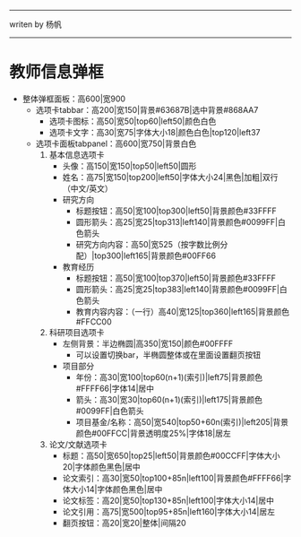 **************
writen by 杨帆
**************
# 教师信息弹框
- 整体弹框面板：高600|宽900
	- 选项卡tabbar：高200|宽150|背景#63687B|选中背景#868AA7
		- 选项卡图标：高50|宽50|top60|left50|颜色白色
		- 选项卡文字：高30|宽75|字体大小18|颜色白色|top120|left37
	- 选项卡面板tabpanel：高600|宽750|背景白色
		1. 基本信息选项卡
			- 头像：高150|宽150|top50|left50|圆形
			- 姓名：高75|宽150|top200|left50|字体大小24|黑色|加粗|双行（中文/英文）
			- 研究方向
				- 标题按钮：高50|宽100|top300|left50|背景颜色#33FFFF
				- 圆形箭头：高25|宽25|top313|left140|背景颜色#0099FF|白色箭头
				- 研究方向内容：高50|宽525（按字数比例分配）|top300|left165|背景颜色#00FF66
			- 教育经历
				- 标题按钮：高50|宽100|top370|left50|背景颜色#33FFFF
				- 圆形箭头：高25|宽25|top383|left140|背景颜色#0099FF|白色箭头
				- 教育内容内容：（一行）高40|宽125|top360|left165|背景颜色#FFCC00
		2. 科研项目选项卡
			- 左侧背景：半边椭圆|高350|宽150|颜色#00FFFF
				- 可以设置切换bar，半椭圆整体或在里面设置翻页按钮
			- 项目部分
				- 年份：高30|宽100|top60(n+1)(索引)|left75|背景颜色#FFFF66|字体14|居中
				- 箭头：高30|宽30|top60(n+1)(索引)|left175|背景颜色#0099FF|白色箭头
				- 项目基金/名称：高50|宽540|top50+60n(索引)|left205|背景颜色#00FFCC|背景透明度25%|字体18|居左
		3. 论文/文献选项卡
			- 标题：高50|宽650|top25|left50|背景颜色#00CCFF|字体大小20|字体颜色黑色|居中
			- 论文索引：高30|宽50|top100+85n|left100|背景颜色#FFFF66|字体大小14|字体颜色黑色|居中
			- 论文标签：高20|宽50|top130+85n|left100|字体大小14|居中
			- 论文引用：高75|宽500|top95+85n|left160|字体大小14|居左
			- 翻页按钮：高20|宽20|整体|间隔20